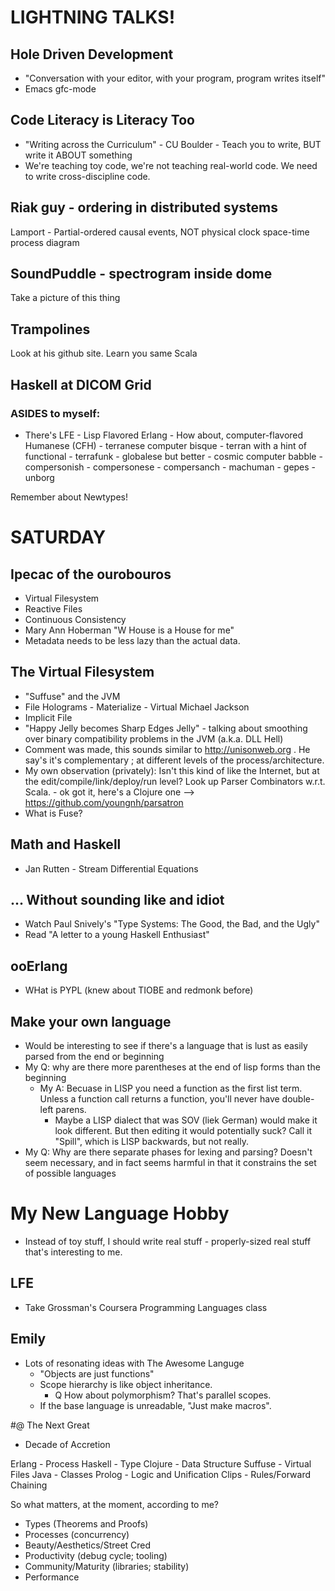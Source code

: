 # LIGHTNING TALKS!

## Hole Driven Development
- "Conversation with your editor, with your program, program writes itself"
- Emacs gfc-mode

## Code Literacy is Literacy Too
- "Writing across the Curriculum" - CU Boulder - Teach you to write, BUT write it ABOUT something
- We're teaching toy code, we're not teaching real-world code.  We need to write cross-discipline code.

## Riak guy - ordering in distributed systems
Lamport - Partial-ordered causal events, NOT physical clock  space-time process diagram

## SoundPuddle - spectrogram inside dome
Take a picture of this thing

## Trampolines
Look at his github site.  Learn you same Scala

## Haskell at DICOM Grid

### ASIDES to myself:

- There's LFE - Lisp Flavored Erlang - How about, computer-flavored Humanese (CFH) - terranese computer bisque - terran with a hint of functional - terrafunk - globalese but better - cosmic computer babble - compersonish - compersonese - compersanch - machuman - gepes - unborg

Remember about Newtypes!

# SATURDAY

## Ipecac of the ourobouros

- Virtual Filesystem
- Reactive Files
- Continuous Consistency
- Mary Ann Hoberman "W House is a House for me"
- Metadata needs to be less lazy than the actual data.

## The Virtual Filesystem
- "Suffuse" and the JVM
- File Holograms - Materialize - Virtual Michael Jackson
- Implicit File
- "Happy Jelly becomes Sharp Edges Jelly" - talking about smoothing over binary compatibility problems in the JVM (a.k.a. DLL Hell)
- Comment was made, this sounds similar to http://unisonweb.org . He say's it's complementary ; at different levels of the process/architecture.
- My own observation (privately): Isn't this kind of like the Internet, but at the edit/compile/link/deploy/run level?
Look up Parser Combinators w.r.t. Scala. - ok got it, here's a Clojure one --> https://github.com/youngnh/parsatron
- What is Fuse?

## Math and Haskell
- Jan Rutten - Stream Differential Equations

## ... Without sounding like and idiot
- Watch Paul Snively's "Type Systems: The Good, the Bad, and the Ugly"
- Read "A letter to a young Haskell Enthusiast"

## ooErlang
- WHat is PYPL (knew about TIOBE and redmonk before)

## Make your own language
- Would be interesting to see if there's a language that is lust as easily parsed from the end or beginning
- My Q: why are there more parentheses at the end of lisp forms than the beginning
  - My A: Becuase in LISP you need a function as the first list term.  Unless a function call returns a function, you'll never have double-left parens.
    - Maybe a LISP dialect that was SOV (liek German) would make it look different.  But then editing it would potentially suck?  Call it "Spill", which is LISP backwards, but not really.
- My Q: Why are there separate phases for lexing and parsing?  Doesn't seem necessary, and in fact seems harmful in that it constrains the set of possible languages

# My New Language Hobby
- Instead of toy stuff, I should write real stuff - properly-sized real stuff that's interesting to me.

## LFE
- Take Grossman's Coursera Programming Languages class

## Emily
- Lots of resonating ideas with The Awesome Languge
  - "Objects are just functions"
  - Scope hierarchy is like object inheritance.
    - Q How about polymorphism?  That's parallel scopes.
  - If the base language is unreadable, "Just make macros".

#@ The Next Great
- Decade of Accretion

Erlang - Process
Haskell - Type
Clojure - Data Structure
Suffuse - Virtual Files
Java - Classes
Prolog - Logic and Unification
Clips - Rules/Forward Chaining

So what matters, at the moment, according to me?
- Types (Theorems and Proofs)
- Processes (concurrency)
- Beauty/Aesthetics/Street Cred
- Productivity (debug cycle; tooling)
- Community/Maturity (libraries; stability)
- Performance
